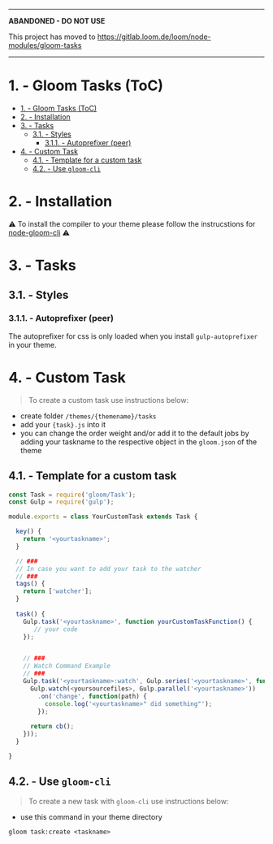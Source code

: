 
---
**ABANDONED - DO NOT USE**

This project has moved to https://gitlab.loom.de/loom/node-modules/gloom-tasks 

---

# 1. - Gloom Tasks (ToC)

- [1. - Gloom Tasks (ToC)](#1---gloom-tasks-toc)
- [2. - Installation](#2---installation)
- [3. - Tasks](#3---tasks)
  - [3.1. - Styles](#31---styles)
    - [3.1.1. - Autoprefixer (peer)](#311---autoprefixer-peer)
- [4. - Custom Task](#4---custom-task)
  - [4.1. - Template for a custom task](#41---template-for-a-custom-task)
  - [4.2. - Use `gloom-cli`](#42---use-gloom-cli)

# 2. - Installation

:warning: To install the compiler to your theme please follow the instrucstions for [node-gloom-cli](https://github.com/loomgmbh/node-gloom-cli) :warning:

# 3. - Tasks

## 3.1. - Styles

### 3.1.1. - Autoprefixer (peer)

The autoprefixer for css is only loaded when you install `gulp-autoprefixer` in your theme.

# 4. - Custom Task

> To create a custom task use instructions below:

- create folder `/themes/{themename}/tasks`
- add your `{task}.js` into it
- you can change the order weight and/or add it to the default jobs by adding your taskname to the respective object in the `gloom.json` of the theme
  
## 4.1. - Template for a custom task
```js
const Task = require('gloom/Task');
const Gulp = require('gulp');

module.exports = class YourCustomTask extends Task {

  key() {
    return '<yourtaskname>';
  }

  // ###
  // In case you want to add your task to the watcher
  // ###
  tags() {
    return ['watcher'];
  }
  
  task() {
    Gulp.task('<yourtaskname>', function yourCustomTaskFunction() {
       // your code 
    });


    // ###
    // Watch Command Example
    // ###
    Gulp.task('<yourtaskname>:watch', Gulp.series('<yourtaskname>', function yourCustomTaskWatchFunction(cb) {
      Gulp.watch(<yoursourcefiles>, Gulp.parallel('<yourtaskname>'))
        .on('change', function(path) {
          console.log('<yourtaskname>" did something"');
        });
    
      return cb();
    }));
  }

}
```

## 4.2. - Use `gloom-cli`

> To create a new task with `gloom-cli` use instructions below:

- use this command in your theme directory

```shell
gloom task:create <taskname>
```
